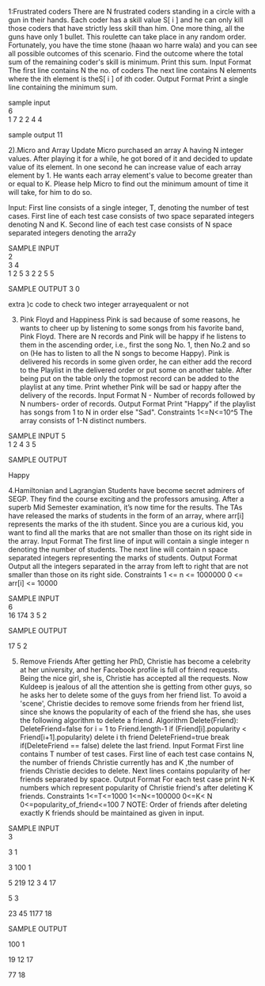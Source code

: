 1:Frustrated coders
There are N frustrated coders standing in a circle with a gun in their hands. Each coder
has a skill value S[ i ] and he can only kill those coders that have strictly less skill than
him. One more thing, all the guns have only 1 bullet. This roulette can take place in
any random order. Fortunately, you have the time stone (haaan wo harre wala) and
you can see all possible outcomes of this scenario. Find the outcome where the total
sum of the remaining coder's skill is minimum. Print this sum.
Input Format
The first line contains N the no. of coders
The next line contains N elements where the ith element is theS[ i ] of ith coder.
Output Format
Print a single line containing the minimum sum.

sample input              
6                         
1 7 2 2 4 4

sample output
11


2).Micro and Array Update
Micro purchased an array A having N integer values. After playing it for a while, he got
bored of it and decided to update value of its element. In one second he can increase
value of each array element by 1. He wants each array element's value to become greater
than or equal to K. Please help Micro to find out the minimum amount of time it will take,
for him to do so.

Input:
First line consists of a single integer, T, denoting the number of test cases.
First line of each test case consists of two space separated integers denoting N and K.
Second line of each test case consists of N space separated integers denoting the arra2y

SAMPLE INPUT          
2                      
3 4                   
1 2 5
3 2
2 5 5

SAMPLE OUTPUT
3
0


extra )c code to check two integer arrayequalent or not

3. Pink Floyd and Happiness Pink is sad because of some reasons, he wants to cheer up by listening to some songs from his favorite band, Pink Floyd. 
There are N records and Pink will be happy if he listens to them in the ascending order, i.e., first the song No. 1, then No.2 and so on (He has to listen to all the N songs to become Happy). 
Pink is delivered his records in some given order, he can either add the record to the Playlist in the delivered order or put some on another table. After being put on the table only the topmost record can be added to the playlist at any time. 
Print whether Pink will be sad or happy after the delivery of the records. 
Input Format N - Number of records followed by N numbers- order of records. 
Output Format Print "Happy" if the playlist has songs from 1 to N in order else "Sad". 
Constraints 1<=N<=10^5 The array consists of 1-N distinct numbers. 

SAMPLE INPUT
5                     
1 2 4 3 5

SAMPLE OUTPUT

Happy




4.Hamiltonian and Lagrangian Students have become secret admirers of SEGP. They find the course exciting and the professors amusing. After a superb Mid Semester examination, it’s now time for the results. The TAs have released the marks of students in the form of an array, where arr[i] represents the marks of the ith student. 
Since you are a curious kid, you want to find all the marks that are not smaller than those on its right side in the array. 
Input Format The first line of input will contain a single integer n denoting the number of students. The next line will contain n space separated integers representing the marks of students. 
Output Format Output all the integers separated in the array from left to right that are not smaller than those on its right side. 
Constraints 1 <= n <= 1000000 0 <= arr[i] <= 10000 

SAMPLE INPUT         
6                     
16 174 3 5 2  


SAMPLE OUTPUT

17 5 2



5. Remove Friends After getting her PhD, Christie has become a celebrity at her university, and her Facebook profile is full of friend requests. Being the nice girl, she is, Christie has accepted all the requests. 
Now Kuldeep is jealous of all the attention she is getting from other guys, so he asks her to delete some of the guys from her friend list. 
To avoid a 'scene', Christie decides to remove some friends from her friend list, since she knows the popularity of each of the friend she has, she uses the following algorithm to delete a friend. 
Algorithm Delete(Friend): 
DeleteFriend=false for i = 1 to Friend.length-1 
if (Friend[i].popularity < Friend[i+1].popularity) 
delete i th friend DeleteFriend=true break if(DeleteFriend == false) delete the last friend. 
Input Format First line contains T number of test cases. First line of each test case contains N, the number of friends Christie currently has and K ,the number of friends Christie decides to delete. Next lines contains popularity of her friends separated by space. 
Output Format For each test case print N-K numbers which represent popularity of Christie friend's after deleting K friends. 
Constraints 1<=T<=1000 1<=N<=100000 0<=K< N 0<=popularity_of_friend<=100 
7 
NOTE: Order of friends after deleting exactly K friends should be maintained as given in input. 

SAMPLE INPUT         
3         


3 1   


3 100 1  


5 219 12 3 4 17



5 3


23 45 1177 18



SAMPLE OUTPUT

100 1





19 12 17










77 18
